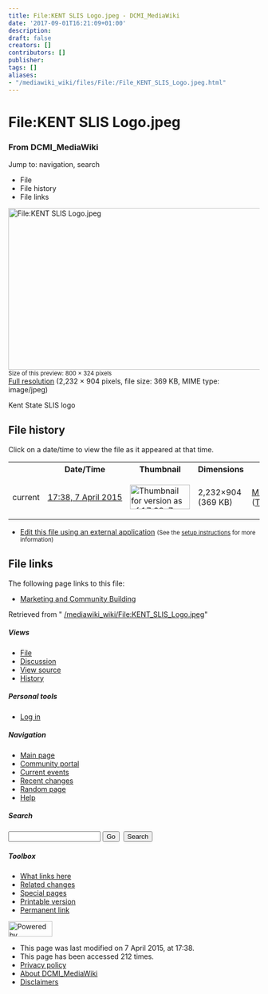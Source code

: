```yaml
---
title: File:KENT SLIS Logo.jpeg - DCMI_MediaWiki
date: '2017-09-01T16:21:09+01:00'
description: 
draft: false
creators: []
contributors: []
publisher: 
tags: []
aliases:
- "/mediawiki_wiki/files/File:/File_KENT_SLIS_Logo.jpeg.html"
---
```


<a id="top"></a>
# File:KENT SLIS Logo.jpeg

### From DCMI\_MediaWiki

Jump to: navigation, search
<!-- start content -->
- File
- File history
- File links

 [<img alt="File:KENT SLIS Logo.jpeg" src="/images/4/46/KENT_SLIS_Logo.jpeg" width="800" height="324">](/mediawiki_wiki/files/KENT_SLIS_Logo.jpeg)  
<small>Size of this preview: 800 × 324 pixels</small>  
 [Full resolution](/images/4/46/KENT_SLIS_Logo.jpeg)‎ (2,232 × 904 pixels, file size: 369 KB, MIME type: image/jpeg)

Kent State SLIS logo

<!-- 
NewPP limit report
Preprocessor node count: 1/1000000
Post-expand include size: 0/2097152 bytes
Template argument size: 0/2097152 bytes
Expensive parser function count: 0/100
-->
## File history

Click on a date/time to view the file as it appeared at that time.

<table class="wikitable filehistory">
  <tr>
    <td></td>
    <th>Date/Time</th>
    <th>Thumbnail</th>
    <th>Dimensions</th>
    <th>User</th>
    <th>Comment</th>
  </tr>
  <tr>
    <td>current</td>
    <td class="filehistory-selected" style="white-space: nowrap;"><a href="/mediawiki_wiki/files/KENT_SLIS_Logo.jpeg">17:38, 7 April 2015</a></td>
    <td><a href="/images/4/46/KENT_SLIS_Logo.jpeg"><img alt="Thumbnail for version as of 17:38, 7 April 2015" src="/images/4/46/KENT_SLIS_Logo.jpeg" width="120" height="49"></a></td>
    <td>2,232×904 <span style="white-space: nowrap;">(369 KB)</span>
    </td>
    <td>
      <a href="/index.php?title=User:MikeCrandall&amp;action=edit&amp;redlink=1" class="new mw-userlink" title="User:MikeCrandall (page does not exist)">MikeCrandall</a> <span style="white-space: nowrap;"> <span class="mw-usertoollinks">(<a href="/index.php?title=User_talk:MikeCrandall&amp;action=edit&amp;redlink=1" class="new" title="User talk:MikeCrandall (page does not exist)">Talk</a> | <a href="/index.php/Special:Contributions/MikeCrandall" title="Special:Contributions/MikeCrandall">contribs</a>)</span></span>
    </td>
    <td> <span class="comment">(Kent State SLIS logo)</span>
    </td>
  </tr>
</table>

  

- [Edit this file using an external application](/index.php?title=File:KENT_SLIS_Logo.jpeg&action=edit&externaledit=true&mode=file "File:KENT SLIS Logo.jpeg") <small>(See the <a href="http://www.mediawiki.org/wiki/Manual:External_editors" class="external text" rel="nofollow">setup instructions</a> for more information)</small>

## File links

The following page links to this file:

- [Marketing and Community Building](/index.php/Marketing_and_Community_Building "Marketing and Community Building")

Retrieved from " [/mediawiki_wiki/File:KENT\_SLIS\_Logo.jpeg](/mediawiki_wiki/files/File:/File:KENT_SLIS_Logo.jpeg.html)"

<!-- end content -->

##### Views

- [File](/mediawiki_wiki/files/File:/File:KENT_SLIS_Logo.jpeg.html "View the file page [c]")
- [Discussion](/index.php?title=File_talk:KENT_SLIS_Logo.jpeg&action=edit&redlink=1 "Discussion about the content page [t]")
- [View source](/index.php?title=File:KENT_SLIS_Logo.jpeg&action=edit "This page is protected.
You can view its source [e]")
- [History](/index.php?title=File:KENT_SLIS_Logo.jpeg&action=history "Past revisions of this page [h]")

##### Personal tools

- [Log in](/index.php?title=Special:UserLogin&returnto=File:KENT_SLIS_Logo.jpeg "You are encouraged to log in; however, it is not mandatory [o]")

<script type="text/javascript"> if (window.isMSIE55) fixalpha(); </script>

##### Navigation

- [Main page](/index.php/Main_Page "Visit the main page [z]")
- [Community portal](/index.php/DCMI_MediaWiki:Community_portal "About the project, what you can do, where to find things")
- [Current events](/index.php/DCMI_MediaWiki:Current_events "Find background information on current events")
- [Recent changes](/index.php/Special:RecentChanges "The list of recent changes in the wiki [r]")
- [Random page](/index.php/Special:Random "Load a random page [x]")
- [Help](/index.php/Help:Contents "The place to find out")

##### <label for="searchInput">Search</label>

<form action="/index.php" id="searchform">
				<input type="hidden" name="title" value="Special:Search">
				<input id="searchInput" title="Search DCMI_MediaWiki" accesskey="f" type="search" name="search">
				<input type="submit" name="go" class="searchButton" id="searchGoButton" value="Go" title="Go to a page with this exact name if exists"> 
				<input type="submit" name="fulltext" class="searchButton" id="mw-searchButton" value="Search" title="Search the pages for this text">
			</form>

##### Toolbox

- [What links here](/index.php/Special:WhatLinksHere/File:KENT_SLIS_Logo.jpeg "List of all wiki pages that link here [j]")
- [Related changes](/index.php/Special:RecentChangesLinked/File:KENT_SLIS_Logo.jpeg "Recent changes in pages linked from this page [k]")
- [Special pages](/index.php/Special:SpecialPages "List of all special pages [q]")
- [Printable version](/index.php?title=File:KENT_SLIS_Logo.jpeg&printable=yes "Printable version of this page [p]")
- [Permanent link](/index.php?title=File:KENT_SLIS_Logo.jpeg&oldid=9465 "Permanent link to this revision of the page")

<!-- end of the left (by default at least) column -->

 [<img src="/skins/common/images/poweredby_mediawiki_88x31.png" height="31" width="88" alt="Powered by MediaWiki">](http://www.mediawiki.org/)

- This page was last modified on 7 April 2015, at 17:38.
- This page has been accessed 212 times.
- [Privacy policy](/index.php/DCMI_MediaWiki:Privacy_policy "DCMI MediaWiki:Privacy policy")
- [About DCMI\_MediaWiki](/index.php/DCMI_MediaWiki:About "DCMI MediaWiki:About")
- [Disclaimers](/index.php/DCMI_MediaWiki:General_disclaimer "DCMI MediaWiki:General disclaimer")

<script>if (window.runOnloadHook) runOnloadHook();</script><!-- Served in 0.458 secs. -->
